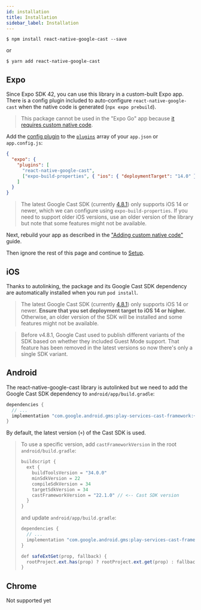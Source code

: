 ```yaml
---
id: installation
title: Installation
sidebar_label: Installation
---
```


`$ npm install react-native-google-cast --save`

or

`$ yarn add react-native-google-cast`

## Expo

Since Expo SDK 42, you can use this library in a custom-built Expo app.
There is a config plugin included to auto-configure `react-native-google-cast` when the native code is generated (`npx expo prebuild`).

> This package cannot be used in the "Expo Go" app because [it requires custom native code](https://docs.expo.io/workflow/customizing/).

Add the [config plugin](https://docs.expo.io/guides/config-plugins/) to the [`plugins`](https://docs.expo.io/versions/latest/config/app/#plugins) array of your `app.json` or `app.config.js`:

```json
{
  "expo": {
    "plugins": [
      "react-native-google-cast",
      ["expo-build-properties", { "ios": { "deploymentTarget": "14.0" } }]
    ]
  }
}
```

> The latest Google Cast SDK (currently [4.8.1](https://developers.google.com/cast/docs/release-notes#april-18,-2024)) only supports iOS 14 or newer, which we can configure using `expo-build-properties`. If you need to support older iOS versions, use an older version of the library but note that some features might not be available.

Next, rebuild your app as described in the ["Adding custom native code"](https://docs.expo.io/workflow/customizing/) guide.

Then ignore the rest of this page and continue to [Setup](setup#expo).

## iOS

Thanks to autolinking, the package and its Google Cast SDK dependency are automatically installed when you run `pod install`.

> The latest Google Cast SDK (currently [4.8.1](https://developers.google.com/cast/docs/release-notes#april-18,-2024)) only supports iOS 14 or newer. **Ensure that you set deployment target to iOS 14 or higher.** Otherwise, an older version of the SDK will be installed and some features might not be available.

> Before v4.8.1, Google Cast used to publish different variants of the SDK based on whether they included Guest Mode support. That feature has been removed in the latest versions so now there's only a single SDK variant.

## Android

The react-native-google-cast library is autolinked but we need to add the Google Cast SDK dependency to `android/app/build.gradle`:

```java
dependencies {
  // ...
  implementation "com.google.android.gms:play-services-cast-framework:+"
}
```

By default, the latest version (`+`) of the Cast SDK is used.

> To use a specific version, add `castFrameworkVersion` in the root `android/build.gradle`:
>
> ```java
> buildscript {
>   ext {
>     buildToolsVersion = "34.0.0"
>     minSdkVersion = 22
>     compileSdkVersion = 34
>     targetSdkVersion = 34
>     castFrameworkVersion = "22.1.0" // <-- Cast SDK version
>   }
> }
> ```
>
> and update `android/app/build.gradle`:
>
> ```java
> dependencies {
>   // ...
>   implementation "com.google.android.gms:play-services-cast-framework:${safeExtGet('castFrameworkVersion', '+')}"
> }
>
> def safeExtGet(prop, fallback) {
>   rootProject.ext.has(prop) ? rootProject.ext.get(prop) : fallback
> }
> ```

## Chrome

Not supported yet
